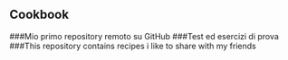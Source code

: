 ## Cookbook
###Mio primo repository remoto su GitHub
###Test ed esercizi di prova
###This repository contains recipes i like  to share with my friends

